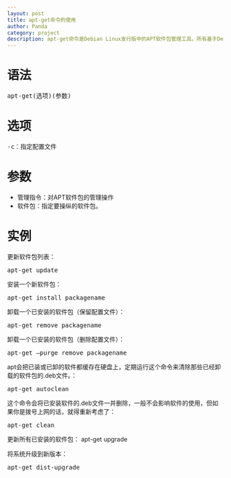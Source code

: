 ```yaml
---
layout: post
title: apt-get命令的使用
author: Panda
category: project
description: apt-get命令是Debian Linux发行版中的APT软件包管理工具。所有基于Debian的发行都使用这个包管理系统。deb包可以把一个应用的文件包在一起，大体就如同Windows上的安装文件。
---
```


# 语法
<pre>
apt-get(选项)(参数)
</pre>

# 选项
<pre>
-c：指定配置文件
</pre>

# 参数
<ul>
<li>管理指令：对APT软件包的管理操作</li>
<li>软件包：指定要操纵的软件包。</li>
</ul>

# 实例
更新软件包列表：
<pre>
apt-get update
</pre>

安装一个新软件包：
<pre>
apt-get install packagename
</pre>

卸载一个已安装的软件包（保留配置文件）：
<pre>
apt-get remove packagename
</pre>

卸载一个已安装的软件包（删除配置文件）：
<pre>
apt-get –purge remove packagename
</pre>

apt会把已装或已卸的软件都缓存在硬盘上，定期运行这个命令来清除那些已经卸载的软件包的.deb文件。：
<pre>
apt-get autoclean
</pre>

这个命令会将已安装软件的.deb文件一并删除，一般不会影响软件的使用，但如果你是拨号上网的话，就得重新考虑了：
<pre>
apt-get clean 
</pre>

更新所有已安装的软件包：
<pe>
apt-get upgrade
</pre>

将系统升级到新版本：
<pre>
apt-get dist-upgrade
</pre>

